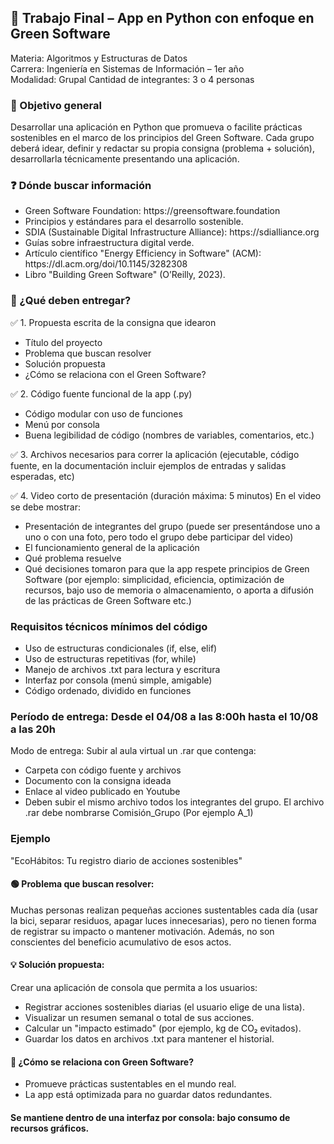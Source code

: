 <h2>🌱 Trabajo Final – App en Python con enfoque en Green Software</h2>

Materia: Algoritmos y Estructuras de Datos<br>
Carrera: Ingeniería en Sistemas de Información – 1er año<br>
Modalidad: Grupal Cantidad de integrantes: 3 o 4 personas<br>

<h3>🎯 Objetivo general</h3>

Desarrollar una aplicación en Python que promueva o facilite prácticas sostenibles en el marco de los principios del Green Software.
Cada grupo deberá idear, definir y redactar su propia consigna (problema + solución), desarrollarla técnicamente presentando una aplicación.

<h3>❓ Dónde buscar información</h3>
<ul>
  <li>Green Software Foundation: https://greensoftware.foundation</li>
  <li>Principios y estándares para el desarrollo sostenible.</li>
  <li>SDIA (Sustainable Digital Infrastructure Alliance): https://sdialliance.org</li>
  <li>Guías sobre infraestructura digital verde.</li>
  <li>Artículo científico "Energy Efficiency in Software" (ACM): https://dl.acm.org/doi/10.1145/3282308</li>
  <li>Libro "Building Green Software" (O’Reilly, 2023).</li>
</ul>

<h3>🧩 ¿Qué deben entregar?</h3>

✅ 1. Propuesta escrita de la consigna que idearon

<ul>
  <li>Título del proyecto</li>
  <li>Problema que buscan resolver</li>
  <li>Solución propuesta</li>
  <li>¿Cómo se relaciona con el Green Software?</li>
</ul>

✅ 2. Código fuente funcional de la app (.py)

<ul>
  <li>Código modular con uso de funciones</li>
  <li>Menú por consola</li>
  <li>Buena legibilidad de código (nombres de variables, comentarios, etc.)</li>
</ul>

✅ 3. Archivos necesarios para correr la aplicación (ejecutable, código fuente, en la documentación incluir ejemplos de entradas y salidas esperadas, etc)

✅ 4. Video corto de presentación (duración máxima: 5 minutos)
En el video se debe mostrar:

<ul>
  <li>Presentación de integrantes del grupo (puede ser presentándose uno a uno o con una foto, pero todo el grupo debe participar del video)</li>
  <li>El funcionamiento general de la aplicación</li>
  <li>Qué problema resuelve</li>
  <li>Qué decisiones tomaron para que la app respete principios de Green Software (por ejemplo: simplicidad, eficiencia, optimización de recursos, bajo uso de memoria o almacenamiento, o aporta a difusión de las prácticas de Green Software etc.)</li>
</ul>

<h3>Requisitos técnicos mínimos del código</h3>

<ul>
  <li>Uso de estructuras condicionales (if, else, elif)</li>
  <li>Uso de estructuras repetitivas (for, while)</li>
  <li>Manejo de archivos .txt para lectura y escritura</li>
  <li>Interfaz por consola (menú simple, amigable)</li>
  <li>Código ordenado, dividido en funciones</li>
</ul>

<h3>Período de entrega: Desde el 04/08 a las 8:00h hasta el 10/08 a las 20h</h3>

Modo de entrega: Subir al aula virtual un .rar que contenga:

<ul>
  <li>Carpeta con código fuente y archivos</li>
  <li>Documento con la consigna ideada</li>
  <li>Enlace al video publicado en Youtube</li>
  <li>Deben subir el mismo archivo todos los integrantes del grupo. El archivo .rar debe nombrarse Comisión_Grupo (Por ejemplo A_1)</li>
</ul>

<h3>Ejemplo</h3>

"EcoHábitos: Tu registro diario de acciones sostenibles"

<h4>🟢 Problema que buscan resolver:</h4>

Muchas personas realizan pequeñas acciones sustentables cada día (usar la bici, separar residuos, apagar luces innecesarias), pero no tienen forma de registrar su impacto o mantener motivación. Además, no son conscientes del beneficio acumulativo de esos actos.

<h4>💡 Solución propuesta:</h4>

Crear una aplicación de consola que permita a los usuarios:

<ul>
  <li>Registrar acciones sostenibles diarias (el usuario elige de una lista).</li>
  <li>Visualizar un resumen semanal o total de sus acciones.</li>
  <li>Calcular un "impacto estimado" (por ejemplo, kg de CO₂ evitados).</li>
  <li>Guardar los datos en archivos .txt para mantener el historial.</li>
</ul>

<h4>🍃 ¿Cómo se relaciona con Green Software?</h4>
<ul>
  <li>Promueve prácticas sustentables en el mundo real.</li>
  <li>La app está optimizada para no guardar datos redundantes.</li>
</ul>

<h4>Se mantiene dentro de una interfaz por consola: bajo consumo de recursos gráficos.</h4>
